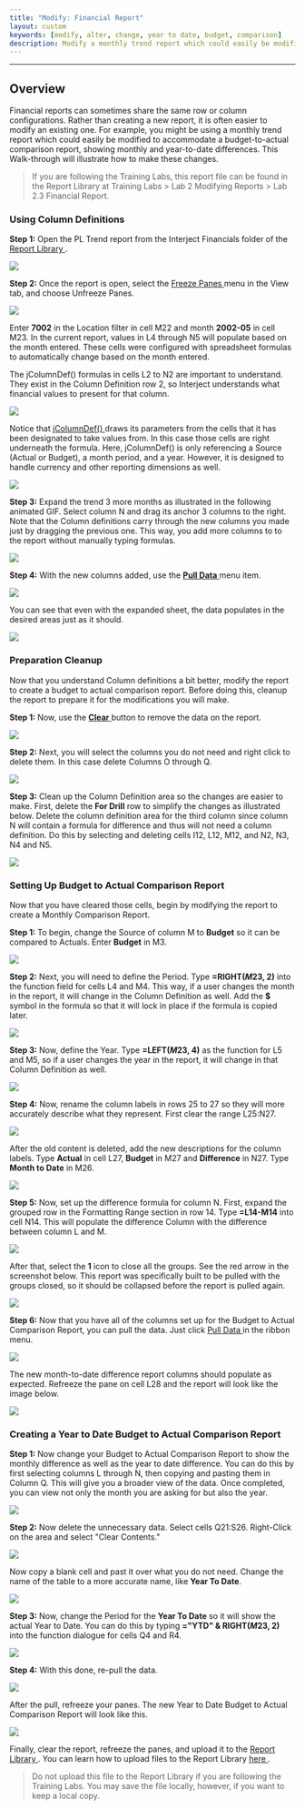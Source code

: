 ```yaml
---
title: "Modify: Financial Report"
layout: custom
keywords: [modify, alter, change, year to date, budget, comparison]
description: Modify a monthly trend report which could easily be modified to accommodate a budget-to-actual comparison report, showing monthly and year-to-date differences.
---
```

* * *

##  **Overview**

Financial reports can sometimes share the same row or column configurations. Rather than creating a new report, it is often easier to modify an existing one. For example, you might be using a monthly trend report which could easily be modified to accommodate a budget-to-actual comparison report, showing monthly and year-to-date differences. This Walk-through will illustrate how to make these changes. 

<blockquote class=lab_info>
  If you are following the Training Labs, this report file can be found in the Report Library at Training Labs > Lab 2 Modifying Reports > Lab 2.3 Financial Report.
</blockquote>

###  Using Column Definitions 

**Step 1:** Open the PL Trend report from the Interject Financials folder of the [ Report Library ](/wAbout/Report-Library-Basics.html). 

![](/images/L-Modify-Financial/01.png)
<br> 

**Step 2:** Once the report is open, select the [ Freeze Panes ](/wGetStarted/INTERJECT-Ribbon-Menu-Items.html#diagnostics) menu in the View tab, and choose Unfreeze Panes. 

![](/images/L-Modify-Financial/02.png)
<br> 

Enter **7002** in the Location filter in cell M22 and month **2002-05** in cell M23. In the current report, values in L4 through N5 will populate based on the month entered. These cells were configured with spreadsheet formulas to automatically change based on the month entered. 

The jColumnDef() formulas in cells L2 to N2 are important to understand. They exist in the Column Definition row 2, so Interject understands what financial values to present for that column. 

![](/images/L-Modify-Financial/03.png)
<br> 

Notice that [ jColumnDef() ](/wIndex/jColumnDef.html) draws its parameters from the cells that it has been designated to take values from. In this case those cells are right underneath the formula. Here, jColumnDef() is only referencing a Source (Actual or Budget), a month period, and a year. However, it is designed to handle currency and other reporting dimensions as well.

![](/images/L-Modify-Financial/04.png)
<br> 

**Step 3:** Expand the trend 3 more months as illustrated in the following animated GIF. Select column N and drag its anchor 3 columns to the right. Note that the Column definitions carry through the new columns you made just by dragging the previous one. This way, you add more columns to to the report without manually typing formulas. 

![](/images/L-Modify-Financial/05.gif)
<br> 

**Step 4:** With the new columns added, use the [ **Pull Data** ](/wGetStarted/INTERJECT-Ribbon-Menu-Items.html#pull-data) menu item. 

![](/images/L-Modify-Financial/06.png)
<br> 

You can see that even with the expanded sheet, the data populates in the desired areas just as it should. 

![](/images/L-Modify-Financial/07.png)
<br>

###  Preparation Cleanup 

Now that you understand Column definitions a bit better, modify the report to create a budget to actual comparison report. Before doing this, cleanup the report to prepare it for the modifications you will make. 

**Step 1:** Now, use the [ **Clear** ](/wGetStarted/INTERJECT-Ribbon-Menu-Items.html#pull-data) button to remove the data on the report. 

![](/images/L-Modify-Financial/08.png)
<br> 

**Step 2:** Next, you will select the columns you do not need and right click to delete them. In this case delete Columns O through Q. 

![](/images/L-Modify-Financial/09.png)
<br> 

**Step 3:** Clean up the Column Definition area so the changes are easier to make. First, delete the **For Drill** row to simplify the changes as illustrated below. Delete the column definition area for the third column since column N will contain a formula for difference and thus will not need a column definition. Do this by selecting and deleting cells I12, L12, M12, and N2, N3, N4 and N5. 

![](/images/L-Modify-Financial/10.png)
<br>

###  Setting Up Budget to Actual Comparison Report 

Now that you have cleared those cells, begin by modifying the report to create a Monthly Comparison Report. 

**Step 1:** To begin, change the Source of column M to **Budget** so it can be compared to Actuals. Enter **Budget** in M3. 

![](/images/L-Modify-Financial/11.png)
<br> 

**Step 2:** Next, you will need to define the Period. Type **=RIGHT($M$23, 2)** into the function field for cells L4 and M4. This way, if a user changes the month in the report, it will change in the Column Definition as well. Add the **$** symbol in the formula so that it will lock in place if the formula is copied later. 

![](/images/L-Modify-Financial/12.png)
<br> 

**Step 3:** Now, define the Year. Type **=LEFT($M$23, 4)** as the function for L5 and M5, so if a user changes the year in the report, it will change in that Column Definition as well. 

![](/images/L-Modify-Financial/13.png)
<br> 

**Step 4:** Now, rename the column labels in rows 25 to 27 so they will more accurately describe what they represent. First clear the range L25:N27. 

![](/images/L-Modify-Financial/14.jpg)
<br> 

After the old content is deleted, add the new descriptions for the column labels. Type **Actual** in cell L27, **Budget** in M27 and **Difference** in N27. Type **Month to Date** in M26. 

![](/images/L-Modify-Financial/15.png)
<br> 

**Step 5:** Now, set up the difference formula for column N. First, expand the grouped row in the Formatting Range section in row 14. Type **=L14-M14** into cell N14. This will populate the difference Column with the difference between column L and M. 

![](/images/L-Modify-Financial/16.png)
<br> 

After that, select the **1** icon to close all the groups. See the red arrow in the screenshot below. This report was specifically built to be pulled with the groups closed, so it should be collapsed before the report is pulled again. 

![](/images/L-Modify-Financial/17.png)
<br> 

**Step 6:** Now that you have all of the columns set up for the Budget to Actual Comparison Report, you can pull the data. Just click [ Pull Data ](/wGetStarted/INTERJECT-Ribbon-Menu-Items.html#pull-data) in the ribbon menu. 

![](/images/L-Modify-Financial/18.png)
<br> 

The new month-to-date difference report columns should populate as expected. Refreeze the pane on cell L28 and the report will look like the image below. 

![](/images/L-Modify-Financial/19.png)
<br> 

###  Creating a Year to Date Budget to Actual Comparison Report 

**Step 1:** Now change your Budget to Actual Comparison Report to show the monthly difference as well as the year to date difference. You can do this by first selecting columns L through N, then copying and pasting them in Column Q. This will give you a broader view of the data. Once completed, you can view not only the month you are asking for but also the year. 

![](/images/L-Modify-Financial/20.png)
<br> 

**Step 2:** Now delete the unnecessary data. Select cells Q21:S26. Right-Click on the area and select "Clear Contents." 

![](/images/L-Modify-Financial/21.png)
<br> 

Now copy a blank cell and past it over what you do not need. Change the name of the table to a more accurate name, like **Year To Date**. 

![](/images/L-Modify-Financial/22.png)
<br> 

**Step 3:** Now, change the Period for the **Year To Date** so it will show the actual Year to Date. You can do this by typing **="YTD" & RIGHT($M$23, 2)** into the function dialogue for cells Q4 and R4. 

![](/images/L-Modify-Financial/23.png)
<br> 

**Step 4:** With this done, re-pull the data. 

![](/images/L-Modify-Financial/24.png)
<br> 

After the pull, refreeze your panes. The new Year to Date Budget to Actual Comparison Report will look like this. 

![](/images/L-Modify-Financial/25.png)
<br> 

Finally, clear the report, refreeze the panes, and upload it to the [ Report Library ](/wGetStarted/L-Create-UpdatingReportLibrary.html). You can learn how to upload files to the Report Library [ here ](L-Create-UpdatingReportLibrary.html).

<blockquote class=lab_info>
  Do not upload this file to the Report Library if you are following the Training Labs. You may save the file locally, however, if you want to keep a local copy.
</blockquote>
